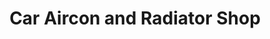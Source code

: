 ---
title: "Car Aircon and Radiator Shop"
url: /marikina/car-aircon-and-radiator-shop/
shop: Autowerkstatt
---